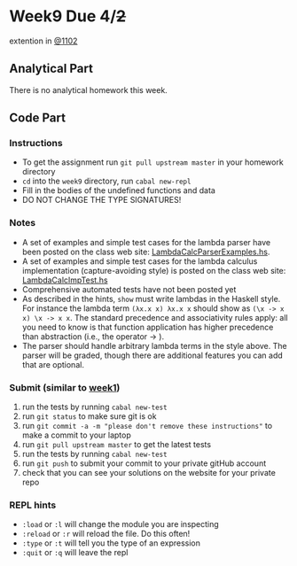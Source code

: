 # Week9 Due 4/~~2~~
extention in [@1102](https://piazza.com/class/jr9fgrf7efv7j0?cid=1102)

## Analytical  Part
There is no analytical homework this week. 
## Code Part
### Instructions
* To get the assignment run ```git pull upstream master``` in your homework directory
* `cd` into the `week9` directory, run `cabal new-repl`
* Fill in the bodies of the undefined functions and data
* DO NOT CHANGE THE TYPE SIGNATURES!

### Notes
* A set of examples and simple test cases for the lambda parser have been posted on the class web site: 
[LambdaCalcParserExamples.hs](http://www.cs.bu.edu/fac/snyder/cs320/Homeworks%20and%20Labs/LambdaCalcParserExamples.hs). 
* A set of examples and simple test cases for the lambda calculus implementation (capture-avoiding style) is posted on the class web site:
[LambdaCalcImpTest.hs](http://www.cs.bu.edu/fac/snyder/cs320/Homeworks%20and%20Labs/LambdaCalcImpTest.hs)
* Comprehensive automated tests have not been posted yet
* As described in the hints, `show` must write lambdas in the Haskell style.  For instance the lambda term `(λx.x x) λx.x x` should show as `(\x -> x x) \x -> x x`.  The standard precedence and associativity rules apply: all you need to know is that function application has higher precedence than abstraction (i.e., the operator -> ). 
* The parser should handle arbitrary lambda terms in the style above. The parser will be graded, though there are additional features you can add that are optional.


### Submit (similar to [week1](../week1))
1. run the tests by running ```cabal new-test``` 
1. run ```git status``` to make sure git is ok
1. run ```git commit -a -m "please don't remove these instructions"``` to make a commit to your laptop
1. run ```git pull upstream master``` to get the latest tests
1. run the tests by running ```cabal new-test``` 
1. run ```git push``` to submit your commit to your private gitHub account
1. check that you can see your solutions on the website for your private repo

### REPL hints
* `:load` or `:l` will change the module you are inspecting
* `:reload` or `:r` will reload the file.  Do this often!
* `:type` or `:t` will tell you the type of an expression
* `:quit` or `:q` will leave the repl
